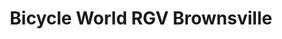 ---
title: "Bicycle World RGV Brownsville"
url: /brownsville/bicycle-world-rgv-brownsville/
shop: Fahrrad
---